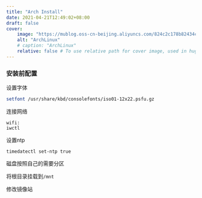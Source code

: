 ```yaml
---
title: "Arch Install"
date: 2021-04-21T12:49:02+08:00
draft: false
cover:
    image: "https://mublog.oss-cn-beijing.aliyuncs.com/824c2c178b82434c2abbe9e485de1daa.jpeg"
    alt: "ArchLinux"
    # caption: "ArchLinux"
    relative: false # To use relative path for cover image, used in hugo Page-bundles
---
```


### 安装前配置

设置字体

```bash
setfont /usr/share/kbd/consolefonts/iso01-12x22.psfu.gz
```

连接网络

```
wifi:
iwctl
```

设置ntp

```
timedatectl set-ntp true
```

磁盘按照自己的需要分区

将根目录挂载到`/mnt`

修改镜像站

